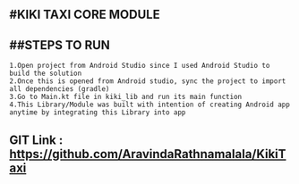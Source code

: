 #KIKI TAXI CORE MODULE
-

##STEPS TO RUN
-
    1.Open project from Android Studio since I used Android Studio to build the solution 
    2.Once this is opened from Android studio, sync the project to import all dependencies (gradle)
    3.Go to Main.kt file in kiki_lib and run its main function
    4.This Library/Module was built with intention of creating Android app anytime by integrating this Library into app 

## GIT Link : https://github.com/AravindaRathnamalala/KikiTaxi

